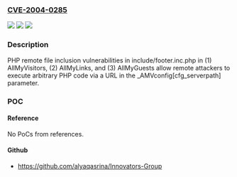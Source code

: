 ### [CVE-2004-0285](https://cve.mitre.org/cgi-bin/cvename.cgi?name=CVE-2004-0285)
![](https://img.shields.io/static/v1?label=Product&message=n%2Fa&color=blue)
![](https://img.shields.io/static/v1?label=Version&message=n%2Fa&color=blue)
![](https://img.shields.io/static/v1?label=Vulnerability&message=n%2Fa&color=brighgreen)

### Description

PHP remote file inclusion vulnerabilities in include/footer.inc.php in (1) AllMyVisitors, (2) AllMyLinks, and (3) AllMyGuests allow remote attackers to execute arbitrary PHP code via a URL in the _AMVconfig[cfg_serverpath] parameter.

### POC

#### Reference
No PoCs from references.

#### Github
- https://github.com/alyaqasrina/Innovators-Group

